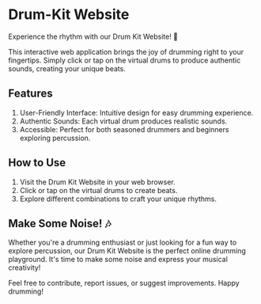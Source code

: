 # Drum-Kit Website

Experience the rhythm with our Drum Kit Website! 🥁

This interactive web application brings the joy of drumming right to your fingertips. Simply click or tap on the virtual drums to produce authentic sounds, creating your unique beats.

## Features
1) User-Friendly Interface: Intuitive design for easy drumming experience.
2) Authentic Sounds: Each virtual drum produces realistic sounds.
3) Accessible: Perfect for both seasoned drummers and beginners exploring percussion.
   
## How to Use
1) Visit the Drum Kit Website in your web browser.
2) Click or tap on the virtual drums to create beats.
3) Explore different combinations to craft your unique rhythms.
   
## Make Some Noise! 🎶
Whether you're a drumming enthusiast or just looking for a fun way to explore percussion, our Drum Kit Website is the perfect online drumming playground. It's time to make some noise and express your musical creativity!

Feel free to contribute, report issues, or suggest improvements. Happy drumming!
